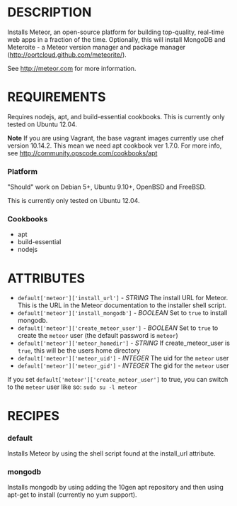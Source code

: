 DESCRIPTION
===========

Installs Meteor, an open-source platform for building top-quality, real-time web apps in a fraction of the time. Optionally, this
will install MongoDB and Meteroite - a Meteor version manager and package manager (http://oortcloud.github.com/meteorite/).

See http://meteor.com for more information.

REQUIREMENTS
============

Requires nodejs, apt, and build-essential cookbooks. This is currently only tested on Ubuntu 12.04.

**Note** If you are using Vagrant, the base vagrant images currently use chef version 10.14.2. This mean we need apt cookbook ver 1.7.0. For more info, see http://community.opscode.com/cookbooks/apt

### Platform

"Should" work on Debian 5+, Ubuntu 9.10+, OpenBSD and FreeBSD.

This is currently only tested on Ubuntu 12.04.

### Cookbooks

* apt
* build-essential
* nodejs

ATTRIBUTES
==========

* `default['meteor']['install_url']` - *STRING* The install URL for Meteor. This is the URL in the Meteor documentation to the installer shell script.
* `default['meteor']['install_mongodb']` - *BOOLEAN* Set to `true` to install mongodb.
* `default['meteor']['create_meteor_user']` - *BOOLEAN* Set to `true` to create the `meteor` user (the default password is `meteor`)
* `default['meteor']['meteor_homedir']` - *STRING* If create_meteor_user is `true`, this will be the users home directory
* `default['meteor']['meteor_uid']` - *INTEGER* The uid for the `meteor` user
* `default['meteor']['meteor_gid']` - *INTEGER* The gid for the `meteor` user

If you set `default['meteor']['create_meteor_user']` to true, you can switch to the `meteor` user like so:
`sudo su -l meteor`

RECIPES
=======

### default

Installs Meteor by using the shell script found at the install_url attribute.

### mongodb

Installs mongodb by using adding the 10gen apt repository and then using apt-get to install (currently no yum support).

